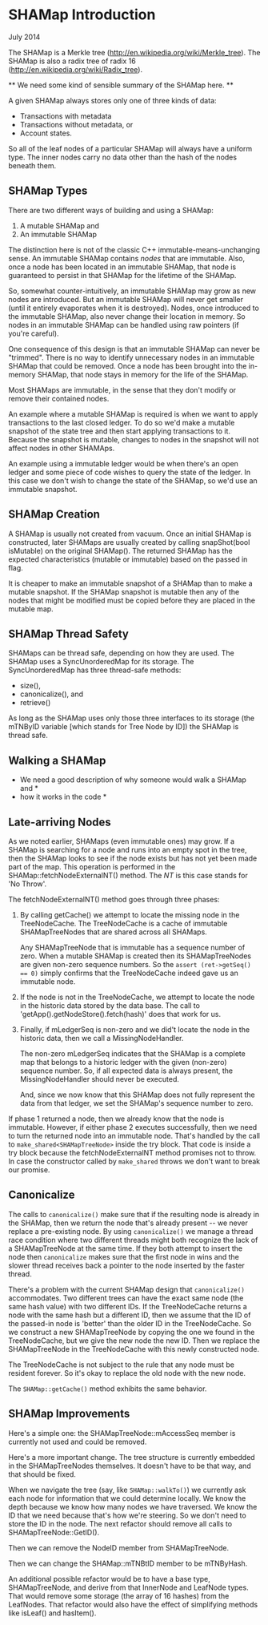 # SHAMap Introduction #

July 2014

The SHAMap is a Merkle tree (http://en.wikipedia.org/wiki/Merkle_tree).
The SHAMap is also a radix tree of radix 16
(http://en.wikipedia.org/wiki/Radix_tree).

** We need some kind of sensible summary of the SHAMap here. **

A given SHAMap always stores only one of three kinds of data:

 * Transactions with metadata
 * Transactions without metadata, or
 * Account states.

So all of the leaf nodes of a particular SHAMap will always have a uniform
type.  The inner nodes carry no data other than the hash of the nodes
beneath them.


## SHAMap Types ##

There are two different ways of building and using a SHAMap:

 1. A mutable SHAMap and
 2. An immutable SHAMap

The distinction here is not of the classic C++ immutable-means-unchanging
sense.  An immutable SHAMap contains *nodes* that are immutable.  Also,
once a node has been located in an immutable SHAMap, that node is
guaranteed to persist in that SHAMap for the lifetime of the SHAMap.

So, somewhat counter-intuitively, an immutable SHAMap may grow as new nodes
are introduced.  But an immutable SHAMap will never get smaller (until it
entirely evaporates when it is destroyed).  Nodes, once introduced to the
immutable SHAMap, also never change their location in memory.  So nodes in
an immutable SHAMap can be handled using raw pointers (if you're careful).

One consequence of this design is that an immutable SHAMap can never be
"trimmed".  There is no way to identify unnecessary nodes in an immutable
SHAMap that could be removed.  Once a node has been brought into the
in-memory SHAMap, that node stays in memory for the life of the SHAMap.

Most SHAMaps are immutable, in the sense that they don't modify or remove
their contained nodes.

An example where a mutable SHAMap is required is when we want to apply
transactions to the last closed ledger.  To do so we'd make a mutable
snapshot of the state tree and then start applying transactions to it.
Because the snapshot is mutable, changes to nodes in the snapshot will not
affect nodes in other SHAMAps.

An example using a immutable ledger would be when there's an open ledger
and some piece of code wishes to query the state of the ledger.  In this
case we don't wish to change the state of the SHAMap, so we'd use an
immutable snapshot.


## SHAMap Creation ##

A SHAMap is usually not created from vacuum.  Once an initial SHAMap is
constructed, later SHAMaps are usually created by calling
snapShot(bool isMutable) on the original SHAMap().  The returned SHAMap
has the expected characteristics (mutable or immutable) based on the passed
in flag.

It is cheaper to make an immutable snapshot of a SHAMap than to make a mutable
snapshot.  If the SHAMap snapshot is mutable then any of the nodes that might
be modified must be copied before they are placed in the mutable map.


## SHAMap Thread Safety ##

SHAMaps can be thread safe, depending on how they are used.  The SHAMap
uses a SyncUnorderedMap for its storage.  The SyncUnorderedMap has three
thread-safe methods:

 * size(),
 * canonicalize(), and
 * retrieve()

As long as the SHAMap uses only those three interfaces to its storage
(the mTNByID variable [which stands for Tree Node by ID]) the SHAMap is
thread safe.


## Walking a SHAMap ##

* We need a good description of why someone would walk a SHAMap and *
* how it works in the code *


## Late-arriving Nodes ##

As we noted earlier, SHAMaps (even immutable ones) may grow.  If a SHAMap
is searching for a node and runs into an empty spot in the tree, then the
SHAMap looks to see if the node exists but has not yet been made part of
the map.  This operation is performed in the SHAMap::fetchNodeExternalNT()
method.  The *NT* is this case stands for 'No Throw'.

The fetchNodeExternalNT() method goes through three phases:

 1. By calling getCache() we attempt to locate the missing node in the
    TreeNodeCache.  The TreeNodeCache is a cache of immutable
    SHAMapTreeNodes that are shared across all SHAMaps.

    Any SHAMapTreeNode that is immutable has a sequence number of zero.
    When a mutable SHAMap is created then its SHAMapTreeNodes are given
    non-zero sequence numbers.  So the `assert (ret->getSeq() == 0)`
    simply confirms that the TreeNodeCache indeed gave us an immutable node.

 2. If the node is not in the TreeNodeCache, we attempt to locate the node
    in the historic data stored by the data base.  The call to
    'getApp().getNodeStore().fetch(hash)' does that work for us.

 3. Finally, if mLedgerSeq is non-zero and we did't locate the node in the
    historic data, then we call a MissingNodeHandler.

    The non-zero mLedgerSeq indicates that the SHAMap is a complete map that
    belongs to a historic ledger with the given (non-zero) sequence number.
    So, if all expected data is always present, the MissingNodeHandler should
    never be executed.

    And, since we now know that this SHAMap does not fully represent
    the data from that ledger, we set the SHAMap's sequence number to zero.

If phase 1 returned a node, then we already know that the node is immutable.
However, if either phase 2 executes successfully, then we need to turn the
returned node into an immutable node.  That's handled by the call to
`make_shared<SHAMapTreeNode>` inside the try block.  That code is inside
a try block because the fetchNodeExternalNT method promises not to throw.
In case the constructor called by `make_shared` throws we don't want to
break our promise.


## Canonicalize ##

The calls to `canonicalize()` make sure that if the resulting node is already
in the SHAMap, then we return the node that's already present -- we never
replace a pre-existing node.  By using `canonicalize()` we manage a thread
race condition where two different threads might both recognize the lack of a
SHAMapTreeNode at the same time.  If they both attempt to insert the node
then `canonicalize` makes sure that the first node in wins and the slower
thread receives back a pointer to the node inserted by the faster thread.

There's a problem with the current SHAMap design that `canonicalize()`
accommodates.  Two different trees can have the exact same node (the same
hash value) with two different IDs.  If the TreeNodeCache returns a node
with the same hash but a different ID, then we assume that the ID of the
passed-in node is 'better' than the older ID in the TreeNodeCache.  So we
construct a new SHAMapTreeNode by copying the one we found in the
TreeNodeCache, but we give the new node the new ID.  Then we replace the
SHAMapTreeNode in the TreeNodeCache with this newly constructed node.

The TreeNodeCache is not subject to the rule that any node must be
resident forever.  So it's okay to replace the old node with the new node.

The `SHAMap::getCache()` method exhibits the same behavior.


## SHAMap Improvements ##

Here's a simple one: the SHAMapTreeNode::mAccessSeq member is currently not
used and could be removed.

Here's a more important change.  The tree structure is currently embedded
in the SHAMapTreeNodes themselves.  It doesn't have to be that way, and
that should be fixed.

When we navigate the tree (say, like `SHAMap::walkTo()`) we currently
ask each node for information that we could determine locally.  We know
the depth because we know how many nodes we have traversed.  We know the
ID that we need because that's how we're steering.  So we don't need to
store the ID in the node.  The next refactor should remove all calls to
SHAMapTreeNode::GetID().

Then we can remove the NodeID member from SHAMapTreeNode.

Then we can change the SHAMap::mTNBtID  member to be mTNByHash.

An additional possible refactor would be to have a base type, SHAMapTreeNode,
and derive from that InnerNode and LeafNode types.  That would remove
some storage (the array of 16 hashes) from the LeafNodes.  That refactor
would also have the effect of simplifying methods like isLeaf() and hasItem().
